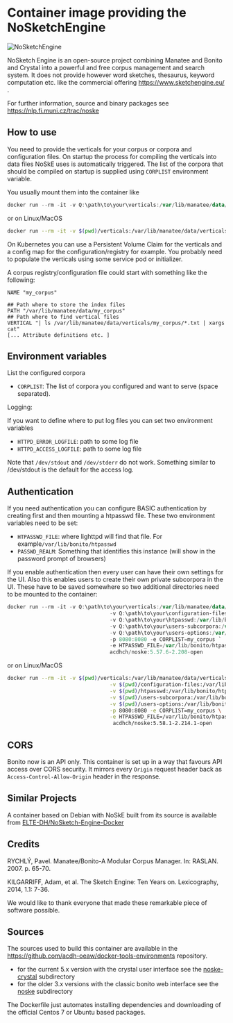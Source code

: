 Container image providing the NoSketchEngine
=======================================

![NoSketchEngine](https://nlp.fi.muni.cz/trac/noske/raw-attachment/wiki/WikiStart/NoSkE_logo.png)

NoSketch Engine is an open-source project combining Manatee and Bonito and Crystal into a powerful and free corpus management and search system.
It does not provide however word sketches, thesaurus, keyword computation etc. like the commercial offering https://www.sketchengine.eu/ .

For further information, source and binary packages see https://nlp.fi.muni.cz/trac/noske

How to use
----------------

You need to provide the verticals for your corpus or corpora and configuration files.
On startup the process for compiling the verticals into data files NoSkE uses is automatically triggered.
The list of the corpora that should be compiled on startup is supplied using `CORPLIST` environment variable.

You usually mount them into the container like

```powershell
docker run --rm -it -v Q:\path\to\your\verticals:/var/lib/manatee/data/verticals -v Q:\path\to\your\configuration-files:/var/lib/manatee/registry -p 8080:8080 -e CORPLIST=my_corpus  acdhch/noske:5.58.1-2.214.1-open
```
or on Linux/MacOS
```bash
docker run --rm -it -v $(pwd)/verticals:/var/lib/manatee/data/verticals -v $(pwd)/configuration-files:/var/lib/manatee/registry -p 8080:8080 -e CORPLIST=my_corpus acdhch/noske:5.58.1-2.214.1-open
```

On Kubernetes you can use a Persistent Volume Claim for the verticals and a config map for the configuration/registry for example.
You probably need to populate the verticals using some service pod or initializer.

A corpus registry/configuration file could start with something like the following:
```
NAME "my_corpus"

## Path where to store the index files
PATH "/var/lib/manatee/data/my_corpus"
## Path where to find vertical files
VERTICAL "| ls /var/lib/manatee/data/verticals/my_corpus/*.txt | xargs cat"
[... Attribute definitions etc. ]
```

Environment variables
--------------------------------

List the configured corpora

* `CORPLIST`: The list of corpora you configured and want to serve (space separated).

Logging:

If you want to define where to put log files you can set two environment variables
* `HTTPD_ERROR_LOGFILE`: path to some log file
* `HTTPD_ACCESS_LOGFILE`: path to some log file

Note that `/dev/stdout` and `/dev/stderr` do not work. Something similar to /dev/stdout is the default for the access log.

Authentication
---------------------

If you need authentication you can configure BASIC authentication by creating first and then mounting a htpasswd file.
These two environment variables need to be set:
* `HTPASSWD_FILE`:  where lighttpd will find that file. For example`/var/lib/bonito/htpasswd`
* `PASSWD_REALM`: Something that identifies this instance (will show in the password prompt of browsers)

If you enable authentication then every user can have their own settings for the UI.
Also this enables users to create their own private subcorpora in the UI. These have to be saved somewhere so two additional directories need to be mounted to the container:

```powershell
docker run --rm -it -v Q:\path\to\your\verticals:/var/lib/manatee/data/verticals `
                                 -v Q:\path\to\your\configuration-files:/var/lib/manatee/registry `
                                 -v Q:\path\to\your\htpasswd:/var/lib/bonito/htpasswd `
                                 -v Q:\path\to\your\users-subcorpora:/var/lib/bonito/subcorp `
                                 -v Q:\path\to\your\users-options:/var/lib/bonito/options `                                
                                 -p 8080:8080 -e CORPLIST=my_corpus `
                                 -e HTPASSWD_FILE=/var/lib/bonito/htpasswd -e PASSWD_REALM=my_noske `
                                 acdhch/noske:5.57.6-2.208-open
```
or on Linux/MacOS
```bash
docker run --rm -it -v $(pwd)/verticals:/var/lib/manatee/data/verticals \
                                 -v $(pwd)/configuration-files:/var/lib/manatee/registry \
                                 -v $(pwd)/htpasswd:/var/lib/bonito/htpasswd \
                                 -v $(pwd)/users-subcorpora:/var/lib/bonito/subcorp \
                                 -v $(pwd)/users-options:/var/lib/bonito/options \
                                 -p 8080:8080 -e CORPLIST=my_corpus \
                                 -e HTPASSWD_FILE=/var/lib/bonito/htpasswd -e PASSWD_REALM=my_noske \
                                  acdhch/noske:5.58.1-2.214.1-open
```

CORS
-------

Bonito now is an API only. This container is set up in a way that favours API access over CORS security. It mirrors every `Origin` request header back as `Access-Control-Allow-Origin` header in the response.

Similar Projects
----------------------

A container based on Debian with NoSkE built from its source is available from [ELTE-DH/NoSketch-Engine-Docker](https://hub.docker.com/r/eltedh/nosketch-engine)

Credits
----------

RYCHLÝ, Pavel. Manatee/Bonito-A Modular Corpus Manager. In: RASLAN. 2007. p. 65-70.

KILGARRIFF, Adam, et al. The Sketch Engine: Ten Years on. Lexicography, 2014, 1.1: 7-36.

We would like to thank everyone that made these remarkable piece of software possible.

Sources
-----------

The sources used to build this container are available in the https://github.com/acdh-oeaw/docker-tools-environments repository.
* for the current 5.x  version with the crystal user interface see the [noske-crystal](https://github.com/acdh-oeaw/docker-tools-environments/tree/master/noske_crystal) subdirectory
* for the older 3.x versions with the classic bonito web interface see the [noske](https://github.com/acdh-oeaw/docker-tools-environments/tree/master/noske) subdirectory

The Dockerfile just automates installing dependencies and downloading of the official Centos 7 or Ubuntu based packages.